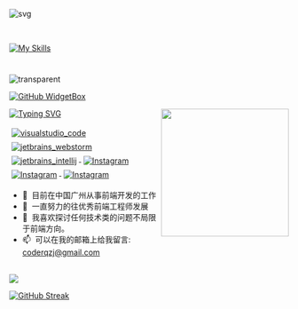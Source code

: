 
![svg](https://raw.githubusercontent.com/yoshi389111/github-profile-3d-contrib/main/docs/demo/profile-night-rainbow.svg)

<br>

[![My Skills](https://skillicons.dev/icons?i=js,html,css,react,vue,typescript,vite,nodejs,mysql,electron)](https://skillicons.dev)

<h1 align="left" id="PlayGuitar-CoderQ-title"></h1>

![transparent](https://capsule-render.vercel.app/api?type=transparent&fontColor=703ee5&text=PlayGuitar-CoderQ&height=150&fontSize=60&desc=弹吉他的CoderQ&descAlignY=75&descAlign=60)

[![GitHub WidgetBox](https://github-widgetbox.vercel.app/api/profile?username=PlayGuitar-CoderQ&data=followers,repositories,commits)](https://github.com/PlayGuitar-CoderQ/github-widgetbox)



<img align='right' src="https://media.giphy.com/media/M9gbBd9nbDrOTu1Mqx/giphy.gif" width="230">

[![Typing SVG](https://readme-typing-svg.herokuapp.com/?lines=Programming+is+art;and+every+good+programmer+is+an+artist)](https://git.io/typing-svg)

<p align="left">
  <a href="#">
   <img src="https://raw.githubusercontent.com/PlayGuitar-CoderQ/icon-readme/489ff606afaa77742f167091431b983e9518c422/svg/dev/tools/visualstudio_code.svg" alt="visualstudio_code" style="vertical-align:top; margin:4px">
  </a>
  <a href="#">
   <img src="https://raw.githubusercontent.com/PlayGuitar-CoderQ/icon-readme/489ff606afaa77742f167091431b983e9518c422/svg/dev/tools/jetbrains_webstorm.svg" alt="jetbrains_webstorm" style="vertical-align:top; margin:4px">
  </a>
  <a href="#">
   <img src="https://raw.githubusercontent.com/PlayGuitar-CoderQ/icon-readme/489ff606afaa77742f167091431b983e9518c422/svg/dev/tools/jetbrains_intellij.svg" alt="jetbrains_intellij" style="vertical-align:top; margin:4px">
  </a> 
  <a href="#">
   <img src="https://raw.githubusercontent.com/PlayGuitar-CoderQ/icon-readme/489ff606afaa77742f167091431b983e9518c422/svg/dev/misc/chrome.svg" alt="Instagram" style="vertical-align:top; margin:4px">
  </a>
  <a href="#">
   <img src="https://raw.githubusercontent.com/PlayGuitar-CoderQ/icon-readme/489ff606afaa77742f167091431b983e9518c422/svg/dev/misc/web.svg" alt="Instagram" style="vertical-align:top; margin:4px">
  </a> 
  <a href="#">
   <img src="https://raw.githubusercontent.com/PlayGuitar-CoderQ/icon-readme/489ff606afaa77742f167091431b983e9518c422/svg/social/twitter.svg" alt="Instagram" style="vertical-align:top; margin:4px">
  </a> 
</p>

- :office: &nbsp;目前在中国广州从事前端开发的工作
- :seedling: &nbsp;一直努力的往优秀前端工程师发展
- :speech_balloon: &nbsp;我喜欢探讨任何技术类的问题不局限于前端方向。
- :mailbox: &nbsp;可以在我的邮箱上给我留言: coderqzj@gmail.com

<br>

<img src="https://github-readme-stats.vercel.app/api?username=PlayGuitar-CoderQ&show_icons=true&hide_border=true&theme=vue-dark" />



<br>

[![GitHub Streak](https://github-readme-streak-stats.herokuapp.com/?user=PlayGuitar-CoderQ&theme=blueberry ) ](https://git.io/streak-stats)

<br>

